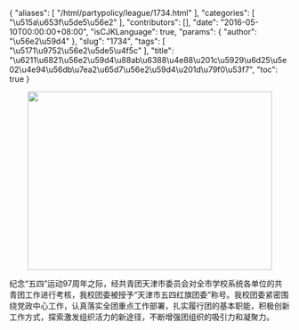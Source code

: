 {
    "aliases": [
        "/html/partypolicy/league/1734.html"
    ],
    "categories": [
        "\u515a\u653f\u5de5\u56e2"
    ],
    "contributors": [],
    "date": "2016-05-10T00:00:00+08:00",
    "isCJKLanguage": true,
    "params": {
        "author": "\u56e2\u59d4"
    },
    "slug": "1734",
    "tags": [
        "\u5171\u9752\u56e2\u5de5\u4f5c"
    ],
    "title": "\u6211\u6821\u56e2\u59d4\u88ab\u6388\u4e88\u201c\u5929\u6d25\u5e02\u4e94\u56db\u7ea2\u65d7\u56e2\u59d4\u201d\u79f0\u53f7",
    "toc": true
}


<img
    src="https://cdn.tfls.online/mirror/full/c4b07fb7f98fd9df8781f76603708e047b14f0ff.jpg"
    style="display:block;margin-left:auto;margin-right:auto;"
    decoding="async"
    fetchpriority="auto"
    loading="lazy"
    height="321"
    width="439"
/>







纪念“五四”运动97周年之际，经共青团天津市委员会对全市学校系统各单位的共青团工作进行考核，我校团委被授予“天津市五四红旗团委”称号。我校团委紧密围绕党政中心工作，认真落实全团重点工作部署，扎实履行团的基本职能，积极创新工作方式，探索激发组织活力的新途径，不断增强团组织的吸引力和凝聚力。




  



